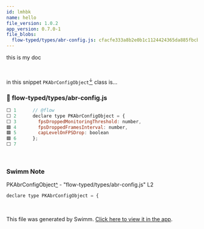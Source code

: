```yaml
---
id: lmhbk
name: hello
file_version: 1.0.2
app_version: 0.7.0-1
file_blobs:
  flow-typed/types/abr-config.js: cfacfe333a8b2e0b1c1124424365da885fbcbacf
---
```


this is my doc

<br/>

in this snippet `PKAbrConfigObject`[<sup id="ZufJR7">↓</sup>](#f-ZufJR7) class is...
<!-- NOTE-swimm-snippet: the lines below link your snippet to Swimm -->
### 📄 flow-typed/types/abr-config.js
```javascript
⬜ 1      // @flow
⬜ 2      declare type PKAbrConfigObject = {
⬜ 3        fpsDroppedMonitoringThreshold: number,
🟩 4        fpsDroppedFramesInterval: number,
🟩 5        capLevelOnFPSDrop: boolean
🟩 6      };
⬜ 7      
```

<br/>

<!-- THIS IS AN AUTOGENERATED SECTION. DO NOT EDIT THIS SECTION DIRECTLY -->
### Swimm Note

<span id="f-ZufJR7">PKAbrConfigObject</span>[^](#ZufJR7) - "flow-typed/types/abr-config.js" L2
```javascript
declare type PKAbrConfigObject = {
```

<br/>

This file was generated by Swimm. [Click here to view it in the app](https://swimm-web-app.web.app/repos/Z2l0aHViJTNBJTNBcGxheWtpdC1qcyUzQSUzQU9tZXJSb3NlbmJhdW0=/docs/lmhbk).